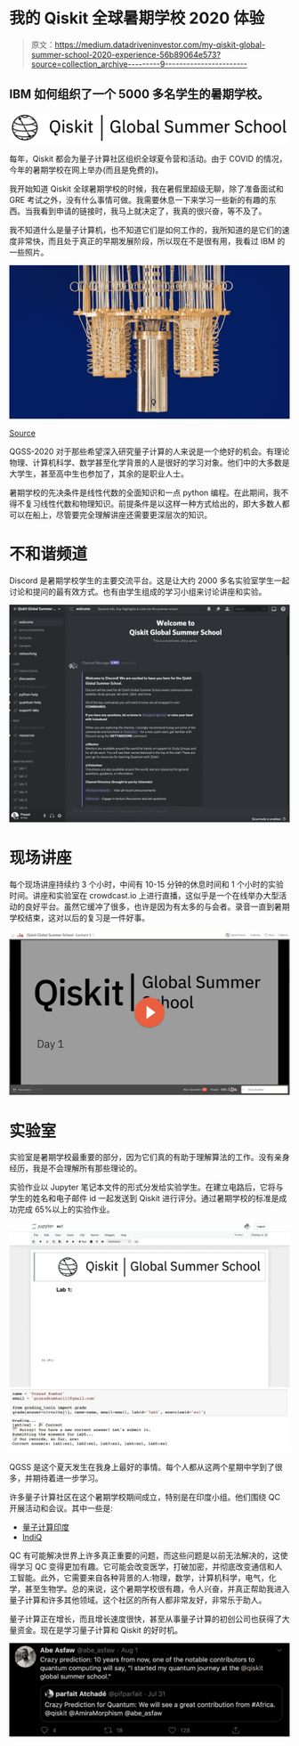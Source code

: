 # 我的 Qiskit 全球暑期学校 2020 体验

> 原文：<https://medium.datadriveninvestor.com/my-qiskit-global-summer-school-2020-experience-56b89064e573?source=collection_archive---------9----------------------->

## IBM 如何组织了一个 5000 多名学生的暑期学校。

![](img/9a8ad0f2fa6a3b15c8cc906e00bb4ee9.png)

每年，Qiskit 都会为量子计算社区组织全球夏令营和活动。由于 COVID 的情况，今年的暑期学校在网上举办(而且是免费的)。

我开始知道 Qiskit 全球暑期学校的时候，我在暑假里超级无聊，除了准备面试和 GRE 考试之外，没有什么事情可做。我需要休息一下来学习一些新的有趣的东西。当我看到申请的链接时，我马上就决定了，我真的很兴奋，等不及了。

我不知道什么是量子计算机，也不知道它们是如何工作的，我所知道的是它们的速度非常快，而且处于真正的早期发展阶段，所以现在不是很有用，我看过 IBM 的一些照片。

![](img/88b1ac42ef2786e3a409e76f537959e0.png)

[Source](https://www.google.com/url?sa=i&url=https%3A%2F%2Fwww.cnet.com%2Fnews%2Fibm-now-has-18-quantum-computers-in-its-fleet-of-weird-machines%2F&psig=AOvVaw1AjkjAboZgvH7i3di96Ovq&ust=1596475810422000&source=images&cd=vfe&ved=0CA0QjhxqFwoTCNiN5v6F_eoCFQAAAAAdAAAAABAa)

QGSS-2020 对于那些希望深入研究量子计算的人来说是一个绝好的机会。有理论物理、计算机科学、数学甚至化学背景的人是很好的学习对象。他们中的大多数是大学生，甚至高中生也参加了，其余的是职业人士。

暑期学校的先决条件是线性代数的全面知识和一点 python 编程。在此期间，我不得不复习线性代数和物理知识。前提条件是以这样一种方式给出的，即大多数人都可以在船上，尽管要完全理解讲座还需要更深层次的知识。

# 不和谐频道

Discord 是暑期学校学生的主要交流平台。这是让大约 2000 多名实验室学生一起讨论和提问的最有效方式。也有由学生组成的学习小组来讨论讲座和实验。

![](img/d31a356a9017d825b322964e8b889e09.png)

# 现场讲座

每个现场讲座持续约 3 个小时，中间有 10-15 分钟的休息时间和 1 个小时的实验时间。讲座和实验室在 crowdcast.io 上进行直播，这似乎是一个在线举办大型活动的良好平台。虽然它缓冲了很多，也许是因为有太多的与会者。录音一直到暑期学校结束，这对以后的复习是一件好事。

![](img/364f10bdfe609ceb50716646f835c926.png)

# 实验室

实验室是暑期学校最重要的部分，因为它们真的有助于理解算法的工作。没有亲身经历，我是不会理解所有那些理论的。

实验作业以 Jupyter 笔记本文件的形式分发给实验学生。在建立电路后，它将与学生的姓名和电子邮件 id 一起发送到 Qiskit 进行评分。通过暑期学校的标准是成功完成 65%以上的实验作业。

![](img/de0a3406e2b516971478ffd946965038.png)![](img/f49af956930aed30684a17bac766d5dc.png)

QGSS 是这个夏天发生在我身上最好的事情。每个人都从这两个星期中学到了很多，并期待着进一步学习。

许多量子计算社区在这个暑期学校期间成立，特别是在印度小组。他们围绕 QC 开展活动和会议。其中一些是:

*   [量子计算印度](https://quantumcomputingindia.com/)
*   [IndiQ](https://indiq.org/)

QC 有可能解决世界上许多真正重要的问题，而这些问题是以前无法解决的，这使得学习 QC 变得更加有趣。它可能会改变医学，打破加密，并彻底改变通信和人工智能。此外，它需要来自各种背景的人:物理，数学，计算机科学，电气，化学，甚至生物学。总的来说，这个暑期学校很有趣，令人兴奋，并真正帮助我进入量子计算和许多其他领域。这个社区的所有人都非常友好，非常乐于助人。

量子计算正在增长，而且增长速度很快，甚至从事量子计算的初创公司也获得了大量资金。现在是学习量子计算和 Qiskit 的好时机。

![](img/c965c89cebe1f9ef547adf15b6fc3433.png)